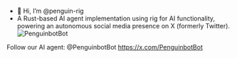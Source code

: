 - 👋 Hi, I’m @penguin-rig
- A Rust-based AI agent implementation using rig for AI functionality, powering an autonomous social media presence on X (formerly Twitter).
![PenguinbotBot](https://github.com/user-attachments/assets/c1846d8f-0d8a-48af-a9a1-1f51e466162b)


Follow our AI agent: @PenguinbotBot https://x.com/PenguinbotBot


